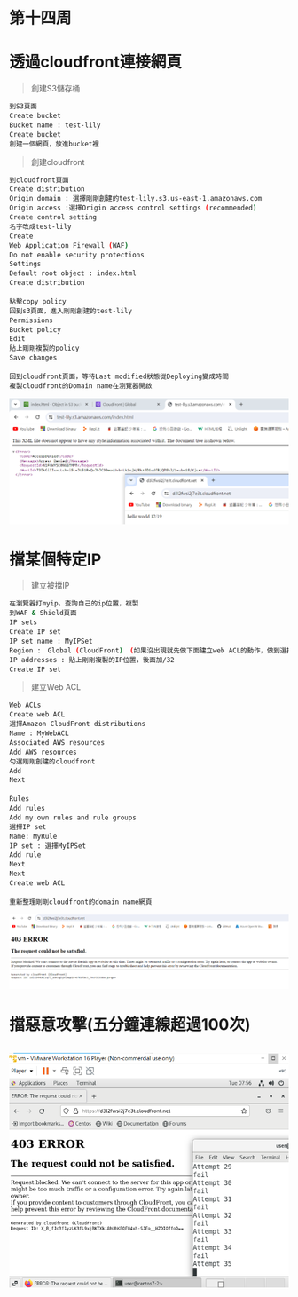 # 第十四周
# 透過cloudfront連接網頁
> 創建S3儲存桶
```sh
到S3頁面
Create bucket
Bucket name : test-lily
Create bucket
創建一個網頁，放進bucket裡
```
> 創建cloudfront
```sh
到cloudfront頁面
Create distribution
Origin domain : 選擇剛剛創建的test-lily.s3.us-east-1.amazonaws.com
Origin access :選擇Origin access control settings (recommended)
Create control setting
名字改成test-lily
Create
Web Application Firewall (WAF) 
Do not enable security protections
Settings
Default root object : index.html
Create distribution

點擊copy policy
回到s3頁面，進入剛剛創建的test-lily
Permissions
Bucket policy
Edit
貼上剛剛複製的policy
Save changes

回到cloudfront頁面，等待Last modified狀態從Deploying變成時間
複製cloudfront的Domain name在瀏覽器開啟
```
<img src="../pic/1219.png">

# 擋某個特定IP
> 建立被擋IP
```sh
在瀏覽器打myip，查詢自己的ip位置，複製
到WAF & Shield頁面
IP sets
Create IP set
IP set name : MyIPSet
Region :　Global (CloudFront)　(如果沒出現就先做下面建立web ACL的動作，做到選擇Ip Set再回來設置)
IP addresses : 貼上剛剛複製的IP位置，後面加/32
Create IP set
```

> 建立Web ACL
```sh
Web ACLs
Create web ACL
選擇Amazon CloudFront distributions
Name : MyWebACL
Associated AWS resources
Add AWS resources
勾選剛剛創建的cloudfront
Add
Next

Rules
Add rules
Add my own rules and rule groups
選擇IP set
Name: MyRule
IP set : 選擇MyIPSet
Add rule
Next
Next
Create web ACL

重新整理剛剛cloudfront的domain name網頁
```
<img src="../pic/1219-1.png">

# 擋惡意攻擊(五分鐘連線超過100次)
>
```sh

```
<img src="../pic/1219-2.png">
